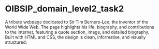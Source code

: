 # OIBSIP_domain_level2_task2
A tribute webpage dedicated to Sir Tim Berners-Lee, the inventor of the World Wide Web.
The page highlights his life, biography, and contributions to the internet, featuring a quote section, image, and detailed biography.
Built with HTML and CSS, the design is clean, informative, and visually structured.
